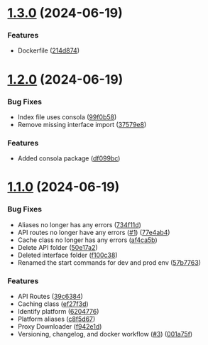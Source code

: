 # [1.3.0](https://github.com/konotorii/almond/compare/v1.2.0...v1.3.0) (2024-06-19)


### Features

* Dockerfile ([214d874](https://github.com/konotorii/almond/commit/214d87493a253d2ee57756fbbc11f7e2c8d6b479))



# [1.2.0](https://github.com/konotorii/almond/compare/v1.1.0...v1.2.0) (2024-06-19)


### Bug Fixes

* Index file uses consola ([99f0b58](https://github.com/konotorii/almond/commit/99f0b5803d736e0986603a69e0f16b8de7bd8ea4))
* Remove missing interface import ([37579e8](https://github.com/konotorii/almond/commit/37579e8e6e0a237aeb6c2b94b22cb35ce79c048d))


### Features

* Added consola package ([df099bc](https://github.com/konotorii/almond/commit/df099bcf2b7884b9b4891fd3b91dfad83773910a))



# [1.1.0](https://github.com/konotorii/almond/compare/50e17a2314bba38db247fd58bb843c4be890ac43...v1.1.0) (2024-06-19)


### Bug Fixes

* Aliases no longer has any errors ([734f11d](https://github.com/konotorii/almond/commit/734f11d8f01b7885068ead797807b18991960886))
* API routes no longer have any errors ([#1](https://github.com/konotorii/almond/issues/1)) ([77e4ab4](https://github.com/konotorii/almond/commit/77e4ab4435ddd3ffc2c29df75f1ac8645ce62837))
* Cache class no longer has any errors ([af4ca5b](https://github.com/konotorii/almond/commit/af4ca5bb4e41f5f702e4d573be40f1b2b8f67d86))
* Delete API folder ([50e17a2](https://github.com/konotorii/almond/commit/50e17a2314bba38db247fd58bb843c4be890ac43))
* Deleted interface folder ([f100c38](https://github.com/konotorii/almond/commit/f100c38ab69b52fc22251d3ad73c4699698370a4))
* Renamed the start commands for dev and prod env ([57b7763](https://github.com/konotorii/almond/commit/57b776315bb927e2ad67e22e33acb42c60d162a3))


### Features

* API Routes ([39c6384](https://github.com/konotorii/almond/commit/39c6384b08f63480c024a15dce57dc331282adce))
* Caching class ([ef27f3d](https://github.com/konotorii/almond/commit/ef27f3db958ec9c04e969c2822869e9c1b7a4079))
* Identify platform ([6204776](https://github.com/konotorii/almond/commit/6204776b2af5654cb8d25a7f78faf197bc0ea253))
* Platform aliases ([c8f5d67](https://github.com/konotorii/almond/commit/c8f5d67484347a855fec58c8655a21a047f84982))
* Proxy Downloader ([f942e1d](https://github.com/konotorii/almond/commit/f942e1de9c640eee511e370cb5c9ef941b070a2e))
* Versioning, changelog, and docker workflow ([#3](https://github.com/konotorii/almond/issues/3)) ([001a75f](https://github.com/konotorii/almond/commit/001a75f840047a4030491d819a2e0a59fd832031))




